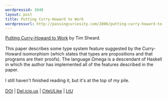 ```yaml
---
wordpressid: 1648
layout: post
title: Putting Curry-Howard to Work
wordpressurl: http://passingcuriosity.com/2006/putting-curry-howard-to-work/
---
```

<a class="title" href="http://portal.acm.org/citation.cfm?id=1088348.1088356" title="Putting Curry-Howard to Work">Putting Curry-Howard to Work</a> by Tim Sheard.<br /><br />This paper describes some type system feature suggested by the Curry-Howard isomorphism (which states that types are propositions and that programs are their proofs). The language &Omega;mega is a descendant of Haskell in which the author has implemented all of the features described in the paper.<br /><br />I still haven't finished reading it, but it's at the top of my pile.<br /><br /><a href="http://dx.doi.org/10.1145/1088348.1088356">DOI</a>  | <a href="http://del.icio.us/url/4f0541e44b6f9e3d315c1a425368eb4d">Del.icio.us</a> | <a href="http://www.citeulike.org/article/342285">CiteULike</a> | <a href="http://lambda-the-ultimate.org/node/1115">LtU</a>
